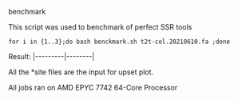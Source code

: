 benchmark

This script was used to benchmark of perfect SSR tools
```
for i in {1..3};do bash benckmark.sh t2t-col.20210610.fa ;done
```
Result:
|---------|--------|


All the *site files are the input for upset plot.

All jobs ran on AMD EPYC 7742 64-Core Processor
